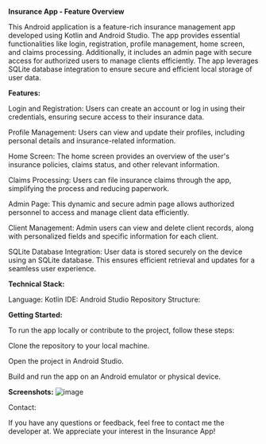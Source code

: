 **Insurance App - Feature Overview**

This Android application is a feature-rich insurance management app developed using Kotlin and Android Studio. The app provides essential functionalities like login, registration, profile management, home screen, and claims processing. Additionally, it includes an admin page with secure access for authorized users to manage clients efficiently. The app leverages SQLite database integration to ensure secure and efficient local storage of user data.

**Features:**

Login and Registration: Users can create an account or log in using their credentials, ensuring secure access to their insurance data.

Profile Management: Users can view and update their profiles, including personal details and insurance-related information.

Home Screen: The home screen provides an overview of the user's insurance policies, claims status, and other relevant information.

Claims Processing: Users can file insurance claims through the app, simplifying the process and reducing paperwork.

Admin Page: This dynamic and secure admin page allows authorized personnel to access and manage client data efficiently.

Client Management: Admin users can view and delete client records, along with personalized fields and specific information for each client.

SQLite Database Integration: User data is stored securely on the device using an SQLite database. This ensures efficient retrieval and updates for a seamless user experience.

**Technical Stack:**

Language: Kotlin
IDE: Android Studio
Repository Structure:

**Getting Started:**

To run the app locally or contribute to the project, follow these steps:

Clone the repository to your local machine.

Open the project in Android Studio.

Build and run the app on an Android emulator or physical device.

**Screenshots:**
![image](https://github.com/Mrcool199/insuranceapp2/assets/119867639/0890d8fa-3a77-479a-a181-e9aeecb5ad6d)


Contact:

If you have any questions or feedback, feel free to contact me the developer at. We appreciate your interest in the Insurance App!
